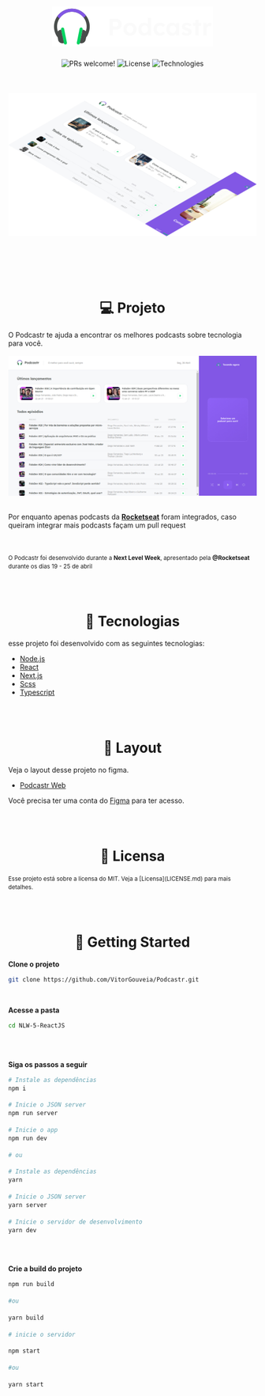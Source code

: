 <h1 align="center">
  <img src=".github/logo.svg" alt="Podcastr" title="podcastr">
</h1>

<p align="center">
 <img src="https://img.shields.io/static/v1?label=PRs&message=welcome&color=15C3D6&labelColor=000000" alt="PRs welcome!" />

  <img alt="License" src="https://img.shields.io/static/v1?label=license&message=MIT&color=15C3D6&labelColor=000000">

  <img alt="Technologies" src="https://img.shields.io/static/v1?label=technologies&message=TS&color=007acc&labelColor=1c1c1c">

  <br>
  <br>
  <br>
  <br>

  <img src=".github/isomorphic.png">
</p>

<br>
<br>
<br>
<br>

<h1 align="center">
  <strong>💻 Projeto</strong>
</h1>

<p>
  O Podcastr te ajuda a encontrar os melhores podcasts sobre tecnologia para você.

  <br>
  <br>
  <img src=".github/home.jpg">
  <br>
  <br>

  Por enquanto apenas podcasts da <strong>[Rocketseat](https://www.youtube.com/channel/UCSfwM5u0Kce6Cce8_S72olg)</strong> foram integrados, caso queiram integrar mais podcasts façam um pull request

  <br>
  <br>
  <small>O Podcastr foi desenvolvido durante a <a src="https://nextlevelweek.com/"><strong>Next Level Week</strong></a>, apresentado pela <a src="https://github.com/Rocketseat"><strong>@Rocketseat</strong></a> durante os dias 19 - 25 de abril</small>
</p>

<br>
<br>

<h1 align="center">
  🧪 <strong>Tecnologias</strong>
</h1>

<p>
  esse projeto foi desenvolvido com as seguintes tecnologias:

  - [Node.js](https://nodejs.org/en/)
  - [React](https://reactjs.org)
  - [Next.js](https://nextjs.org/)
  - [Scss](https://sass-lang.com/)
  - [Typescript](https://www.typescriptlang.org/)
</p>

<br>
<br>

<h1 align="center">
  <strong>🔖 Layout</strong>
</h1>

<p>
  Veja o layout desse projeto no figma.

  - [Podcastr Web](https://www.figma.com/file/F0g1TtbiyE9HM6n2g0Jezf/Podcastr?node-id=160%3A2761)

  Você precisa ter uma conta do [Figma](http://figma.com) para ter acesso.
</p>

<br>
<br>

<h1 align="center">
  <strong>📝 Licensa</strong>
</h1>

<p>
  <small>Esse projeto está sobre a licensa do MIT.
  Veja a [Licensa](LICENSE.md) para mais detalhes.</small>
</p>

<br>
<br>

<h1 align="center">
  <strong>🚀 Getting Started</strong>
</h1>

<p>
  <strong>Clone o projeto</strong>

  ```bash
  git clone https://github.com/VitorGouveia/Podcastr.git
  ```

  <br>

  <strong>Acesse a pasta</strong>

  ```bash
  cd NLW-5-ReactJS
  ```

  <br>
  <br>

  <strong>Siga os passos a seguir</strong>

  ```bash
  # Instale as dependências
  npm i

  # Inicie o JSON server
  npm run server

  # Inicie o app
  npm run dev

  # ou

  # Instale as dependências
  yarn

  # Inicie o JSON server
  yarn server

  # Inicie o servidor de desenvolvimento
  yarn dev
  ```

  <br>
  <br>

  <strong>Crie a build do projeto</strong>

  ```bash
  npm run build

  #ou

  yarn build

  # inicie o servidor

  npm start

  #ou

  yarn start
  ```
</p>
